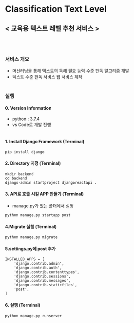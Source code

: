 # Classification Text Level 
## < 교육용 텍스트 레벨 추천 서비스 >
<br></br>

### 서비스 개요
- 머신러닝을 통해 텍스트의 독해 필요 능력 수준 판독 알고리즘 개발 
- 텍스트 수준 판독 서비스 웹 서비스 제작
<br></br>

### 실행 
#### 0. Version Information
- python : 3.7.4
- vs Code로 개발 진행 
<br></br>

#### 1. Install Django Framework (Terminal)
```
pip install django
```
#### 2. Directory 지정 (Terminal)
```
mkdir backend
cd backend
django-admin startproject djangoreactapi . 
```

#### 3. API로 호출 시킬 APP 만들기 (Terminal)
- manage.py가 있는 폴더에서 실행
```
python manage.py startapp post
```

#### 4.Migrate 실행 (Terminal)
```
python manage.py migrate
```

#### 5.settings.py에 post 추가
```
INSTALLED_APPS = [
    'django.contrib.admin',
    'django.contrib.auth',
    'django.contrib.contenttypes',
    'django.contrib.sessions',
    'django.contrib.messages',
    'django.contrib.staticfiles',
    'post',
]
```

#### 6. 실행 (Terminal)
```
python manage.py runserver
```

